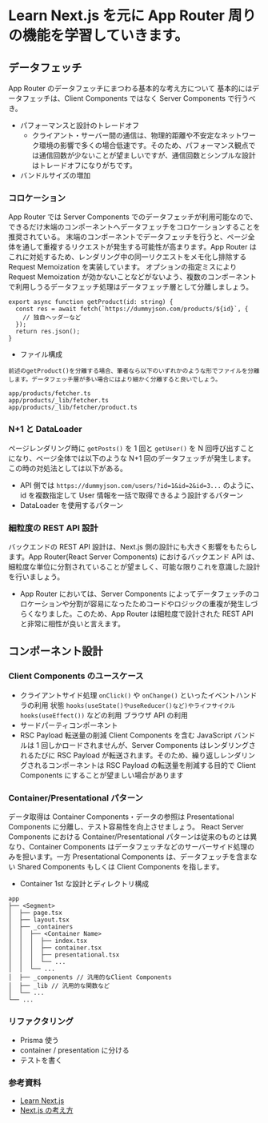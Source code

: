 # Learn Next.js を元に App Router 周りの機能を学習していきます。

## データフェッチ

App Router のデータフェッチにまつわる基本的な考え方について
基本的にはデータフェッチは、Client Components ではなく Server Components で行うべき。

- パフォーマンスと設計のトレードオフ
  - クライアント・サーバー間の通信は、物理的距離や不安定なネットワーク環境の影響で多くの場合低速です。そのため、パフォーマンス観点では通信回数が少ないことが望ましいですが、通信回数とシンプルな設計はトレードオフになりがちです。
- バンドルサイズの増加

### コロケーション

App Router では Server Components でのデータフェッチが利用可能なので、できるだけ末端のコンポーネントへデータフェッチをコロケーションすることを推奨されている。
末端のコンポーネントでデータフェッチを行うと、ページ全体を通して重複するリクエストが発生する可能性が高まります。App Router はこれに対処するため、レンダリング中の同一リクエストをメモ化し排除する Request Memoization を実装しています。
オプションの指定ミスにより Request Memoization が効かないことなどがないよう、複数のコンポーネントで利用しうるデータフェッチ処理はデータフェッチ層として分離しましょう。

```
export async function getProduct(id: string) {
  const res = await fetch(`https://dummyjson.com/products/${id}`, {
    // 独自ヘッダーなど
  });
  return res.json();
}
```

- ファイル構成

```
前述のgetProduct()を分離する場合、筆者なら以下のいずれかのような形でファイルを分離します。データフェッチ層が多い場合にはより細かく分離すると良いでしょう。

app/products/fetcher.ts
app/products/_lib/fetcher.ts
app/products/_lib/fetcher/product.ts
```

### N+1 と DataLoader

ページレンダリング時に `getPosts()` を 1 回と `getUser()` を N 回呼び出すことになり、ページ全体では以下のような N+1 回のデータフェッチが発生します。
この時の対処法としては以下がある。

- API 側では `https://dummyjson.com/users/?id=1&id=2&id=3...` のように、id を複数指定して User 情報を一括で取得できるよう設計するパターン
- DataLoader を使用するパターン

### 細粒度の REST API 設計

バックエンドの REST API 設計は、Next.js 側の設計にも大きく影響をもたらします。App Router(React Server Components) におけるバックエンド API は、細粒度な単位に分割されていることが望ましく、可能な限りこれを意識した設計を行いましょう。

- App Router においては、Server Components によってデータフェッチのコロケーションや分割が容易になったためコードやロジックの重複が発生しづらくなりました。このため、App Router は細粒度で設計された REST API と非常に相性が良いと言えます。

## コンポーネント設計

### Client Components のユースケース

- クライアントサイド処理
  `onClick()` や `onChange()` といったイベントハンドラの利用
  状態 `hooks(useState()やuseReducer()など)やライフサイクルhooks(useEffect())` などの利用
  ブラウザ API の利用
- サードパーティコンポーネント
- RSC Payload 転送量の削減
  Client Components を含む JavaScript バンドルは 1 回しかロードされませんが、Server Components はレンダリングされるたびに RSC Payload が転送されます。そのため、繰り返しレンダリングされるコンポーネントは RSC Payload の転送量を削減する目的で Client Components にすることが望ましい場合があります

### Container/Presentational パターン

データ取得は Container Components・データの参照は Presentational Components に分離し、テスト容易性を向上させましょう。
React Server Components における Container/Presentational パターンは従来のものとは異なり、Container Components はデータフェッチなどのサーバーサイド処理のみを担います。一方 Presentational Components は、データフェッチを含まない Shared Components もしくは Client Components を指します。

- Container 1st な設計とディレクトリ構成

```
app
├── <Segment>
│  ├── page.tsx
│  ├── layout.tsx
│  ├── _containers
│  │  ├── <Container Name>
│  │  │  ├── index.tsx
│  │  │  ├── container.tsx
│  │  │  ├── presentational.tsx
│  │  │  └── ...
│  │  └── ...
│  ├── _components // 汎用的なClient Components
│  ├── _lib // 汎用的な関数など
│  └── ...
└── ...
```

### リファクタリング
- Prisma 使う
- container / presentation に分ける
- テストを書く

### 参考資料

- [Learn Next.js](https://nextjs.org/learn)
- [Next.js の考え方](https://zenn.dev/akfm/books/nextjs-basic-principle)
